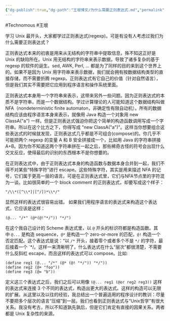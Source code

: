 ```yaml
---
{"dg-publish":true,"dg-path":"王垠博文/为什么需要正则表达式.md","permalink":"/王垠博文/为什么需要正则表达式/","created":"2023-08-29T16:07:07.000+08:00","updated":"2023-12-12T14:36:27.649+08:00"}
---
```


#Technomous #王垠 

学习 Unix 最开头，大家都学过正则表达式(regexp)。可是有没有人考虑过我们为什么需要正则表达式？

正则表达式本来的初衷是用来从无结构的字符串中提取信息，殊不知这正好是 Unix 的缺陷所在。Unix 用无结构的字符串来表示数据，导致了诸多复杂的基于 regexp 的软件的诞生。sed, AWK, Perl, ... 都是为了同样的目的来到这个世界上的。如果不是因为 Unix 用字符串来表示数据，我们就会拥有按数据结构类型的直接存储，而不需要折腾 regexp。正则表达式有它自己的价值（针对自然语言），但是我们其实不需要把它应用到程序语言和操作系统里面。

正则表达式本身用一个字符串来表示，这带来另外一些问题。因为正则表达式的本质不是字符串，而是一个数据结构。学过计算理论的人可能知道这个数据结构叫做 NFA（nondeterministic finite automaton，非确定性有限自动机）。所有的数据结构应该由程序语言本身来表示，就像用 Java 构造一个对象用 new ClassA("a") 一样。但是正则表达式强迫你把这个简单的构造函数调用写成一个字符串。所以在这个比方之下，你得写成 "new ClassA(\"a\")"。这样当你想要组合这些表达式的时候就发现，正则表达式几乎都是不可组合(compose)的。你几乎不可能把两个 regexp 的变量 A 和 B 安全拼接成一个，比如用 Java 的字符串拼接 A+B。因为你不知道这两个字符串拼在一起之后，那些稀奇古怪的符号会出现什么交叉反应，使得最后的识别的东西根本不是你想要的。

在正则表达式中，由于正则表达式本身的构造函数与数据本身合并到一起，我们不得不对某些“特殊字符”进行 escape。这些特殊字符，其实是用来描述 NFA 的记号，它们属于更高一层的语言。可是在正则表达式里，它们与NFA节点里的字符混为一谈。比如很简单的一个 block comment 的正则表达式，却要写成这个样子：

``` shell
"/\\*([^\\*]|[^/])*\\*/"
```

显然这样的表达式很容易出错。 如果我们用程序语言的表达式来构造这个表达式，它应该是这样：

``` shell
(@... "/*" (@*(@!"*/")) "*/")
```

在这个我自己设计的 Scheme 表达式里，以 `@` 开头的标识符都是构造函数。其中 `@...` 是构造 sequence，`@*` 是构造一个 zero-or-more 的匹配，`@!` 构造一个否定匹配。这个表达式是说：“以 `/*` 开头，接着零个或者多个不是 `*/` 的字符，最后接着一个 `*/。这样一来清晰明了，什么表达式在什么“层次”都很清楚，不需要什么反斜杠 escape，而且这样的表达式可以 compose。比如:

``` shell
(define reg1 (@... "/*" (@* (@! "*/")) "*/"))
(define reg2 (@+ "foo"))
(define reg3 (@= "b"))
```

定义这三个表达式之后，我们之后可以用像 `(@... reg1 (@or reg2 reg3))` 这样的表达式来连接 3 个不同的表达式，构造出更大的表达式。这样的构造可以无限的扩展。从这里以及以往的经验，我总结出一个普遍适用的程序设计的教训：尽量不要把多个层次的语言“压缩”到一层。我们也看到正则表达式与“Unix哲学”有很大关系。我没有考古，所以不知道孰先孰后，但是它们肯定有直接的因果关系。两者都是 Unix 复杂性的来源。